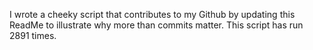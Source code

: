 I wrote a cheeky script that contributes to my Github by updating this ReadMe to illustrate why more than commits matter. This script has run 2891 times.